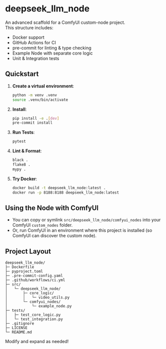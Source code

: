 # deepseek_llm_node

An advanced scaffold for a ComfyUI custom-node project.  
This structure includes:
- Docker support
- GitHub Actions for CI
- pre-commit for linting & type checking
- Example Node with separate core logic
- Unit & Integration tests

## Quickstart

1. **Create a virtual environment**:
   ```bash
   python -m venv .venv
   source .venv/bin/activate
   ```

2. **Install**:
   ```bash
   pip install -e .[dev]
   pre-commit install
   ```

3. **Run Tests**:
   ```bash
   pytest
   ```

4. **Lint & Format**:
   ```bash
   black .
   flake8 .
   mypy .
   ```

5. **Try Docker**:
   ```bash
   docker build -t deepseek_llm_node:latest .
   docker run -p 8188:8188 deepseek_llm_node:latest
   ```

## Using the Node with ComfyUI

- You can copy or symlink `src/deepseek_llm_node/comfyui_nodes` into your ComfyUI `custom_nodes` folder.
- Or, run ComfyUI in an environment where this project is installed (so ComfyUI can discover the custom node).

## Project Layout

```
deepseek_llm_node/
├─ Dockerfile
├─ pyproject.toml
├─ .pre-commit-config.yaml
├─ .github/workflows/ci.yml
├─ src/
│   └─ deepseek_llm_node/
│       ├─ core_logic/
│       │   └─ video_utils.py
│       └─ comfyui_nodes/
│           └─ example_node.py
├─ tests/
│   ├─ test_core_logic.py
│   └─ test_integration.py
├─ .gitignore
├─ LICENSE
└─ README.md
```

Modify and expand as needed!
